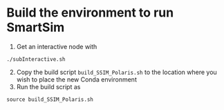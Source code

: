 # Build the environment to run SmartSim

1. Get an interactive node with
```
./subInteractive.sh
```
2. Copy the build script `build_SSIM_Polaris.sh` to the location where you wish to place the new Conda environment
3. Run the build script as 
```
source build_SSIM_Polaris.sh
```
